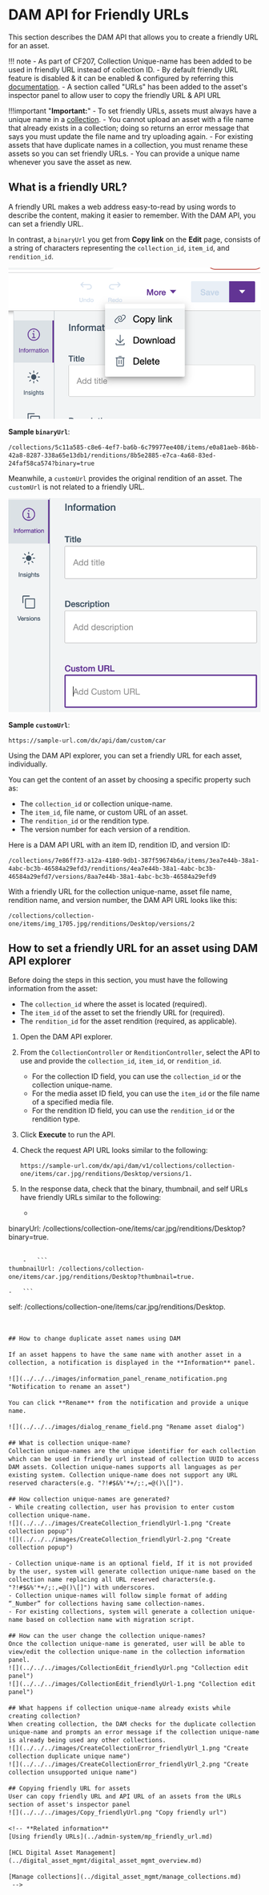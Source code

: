 # DAM API for Friendly URLs

This section describes the DAM API that allows you to create a friendly URL for an asset.

!!! note
    -   As part of CF207, Collection Unique-name has been added to be used in friendly URL instead of collection ID.
    -   By default friendly URL feature is disabled & it can be enabled & configured by referring this [documentation](https://pages.git.cwp.pnp-hcl.com/CWPdoc/dx-mkdocs/in-progress/manage_content/digital_assets/configuration/configure_dam_friendlyUrl).
    -   A section called "URLs" has been added to the asset's inspector panel to allow user to copy the friendly URL & API URL

!!!important "**Important:**"
    -   To set friendly URLs, assets must always have a unique name in a [collection](../../../manage_content/digital_assets/usage/managing_dam/manage_collections.md).
    -   You cannot upload an asset with a file name that already exists in a collection; doing so returns an error message that says you must update the file name and try uploading again.
    -   For existing assets that have duplicate names in a collection, you must rename these assets so you can set friendly URLs.
    -   You can provide a unique name whenever you save the asset as new.

## What is a friendly URL?

A friendly URL makes a web address easy-to-read by using words to describe the content, making it easier to remember. With the DAM API, you can set a friendly URL.

In contrast, a `binaryUrl` you get from **Copy link** on the **Edit** page, consists of a string of characters representing the `collection_id`, `item_id`, and `rendition_id`.

![](../../../images/copy_link_edit_page.png "Copy link from the Edit page")

**Sample `binaryUrl`**:

```
/collections/5c11a585-c8e6-4ef7-ba6b-6c79977ee408/items/e0a81aeb-86bb-42a8-8287-338a65e13db1/renditions/8b5e2885-e7ca-4a68-83ed-24faf58ca574?binary=true
```

Meanwhile, a `customUrl` provides the original rendition of an asset. The `customUrl` is not related to a friendly URL.

![](../../../images/edit_information_tab_custom_url_field.png "Custom URL field from the Edit page")

**Sample `customUrl`**:

```
https://sample-url.com/dx/api/dam/custom/car
```

Using the DAM API explorer, you can set a friendly URL for each asset, individually.

You can get the content of an asset by choosing a specific property such as:

-   The `collection_id` or collection unique-name.
-   The `item_id`, file name, or custom URL of an asset.
-   The `rendition_id` or the rendition type.
-   The version number for each version of a rendition.

Here is a DAM API URL with an item ID, rendition ID, and version ID:

```
/collections/7e86ff73-a12a-4180-9db1-387f59674b6a/items/3ea7e44b-38a1-4abc-bc3b-46584a29efd3/renditions/4ea7e44b-38a1-4abc-bc3b-46584a29efd7/versions/8aa7e44b-38a1-4abc-bc3b-46584a29efd9
```

With a friendly URL for the collection unique-name, asset file name, rendition name, and version number, the DAM API URL looks like this:

```
/collections/collection-one/items/img_1705.jpg/renditions/Desktop/versions/2 
```

## How to set a friendly URL for an asset using DAM API explorer

Before doing the steps in this section, you must have the following information from the asset:

-   The `collection_id` where the asset is located \(required\).
-   The `item_id` of the asset to set the friendly URL for \(required\).
-   The `rendition_id` for the asset rendition \(required, as applicable\).

1.  Open the DAM API explorer.
2.  From the `CollectionController` or `RenditionController`, select the API to use and provide the `collection_id`, `item_id`, or `rendition_id`.
    -   For the collection ID field, you can use the `collection_id` or the collection unique-name.
    -   For the media asset ID field, you can use the `item_id` or the file name of a specified media file.
    -   For the rendition ID field, you can use the `rendition_id` or the rendition type.
3.  Click **Execute** to run the API.
4.  Check the request API URL looks similar to the following:

    ```
    https://sample-url.com/dx/api/dam/v1/collections/collection-one/items/car.jpg/renditions/Desktop/versions/1.
    ```

5.  In the response data, check that the binary, thumbnail, and self URLs have friendly URLs similar to the following:
    -   ```
binaryUrl: /collections/collection-one/items/car.jpg/renditions/Desktop?binary=true.
```

    -   ```
thumbnailUrl: /collections/collection-one/items/car.jpg/renditions/Desktop?thumbnail=true.
```

    -   ```
self: /collections/collection-one/items/car.jpg/renditions/Desktop.
```


## How to change duplicate asset names using DAM

If an asset happens to have the same name with another asset in a collection, a notification is displayed in the **Information** panel.

![](../../../images/information_panel_rename_notification.png "Notification to rename an asset")

You can click **Rename** from the notification and provide a unique name.

![](../../../images/dialog_rename_field.png "Rename asset dialog")

## What is collection unique-name?
Collection unique-names are the unique identifier for each collection which can be used in friendly url instead of collection UUID to access DAM assets. Collection unique-names supports all languages as per existing system. Collection unique-name does not support any URL reserved characters(e.g. "?!#$&%'*+/;:,=@()\[]").

## How collection unique-names are generated?
- While creating collection, user has provision to enter custom collection unique-name.
![](../../../images/CreateCollection_friendlyUrl-1.png "Create collection popup")
![](../../../images/CreateCollection_friendlyUrl-2.png "Create collection popup")

- Collection unique-name is an optional field, If it is not provided by the user, system will generate collection unique-name based on the collection name replacing all URL reserved characters(e.g. "?!#$&%'*+/;:,=@()\[]") with underscores.
- Collection unique-names will follow simple format of adding “_Number” for collections having same collection-names.
- For existing collections, system will generate a collection unique-name based on collection name with migration script.

## How can the user change the collection unique-names?
Once the collection unique-name is generated, user will be able to view/edit the collection unique-name in the collection information panel.
![](../../../images/CollectionEdit_friendlyUrl.png "Collection edit panel")
![](../../../images/CollectionEdit_friendlyUrl-1.png "Collection edit panel")

## What happens if collection unique-name already exists while creating collection?
When creating collection, the DAM checks for the duplicate collection unique-name and prompts an error message if the collection unique-name is already being used any other collections.
![](../../../images/CreateCollectionError_friendlyUrl_1.png "Create collection duplicate unique name")
![](../../../images/CreateCollectionError_friendlyUrl_2.png "Create collection unsupported unique name")

## Copying friendly URL for assets
User can copy friendly URL and API URL of an assets from the URLs section of asset's inspector panel
![](../../../images/Copy_friendlyUrl.png "Copy friendly url")

<!-- **Related information**  
[Using friendly URLs](../admin-system/mp_friendly_url.md)

[HCL Digital Asset Management](../digital_asset_mgmt/digital_asset_mgmt_overview.md)

[Manage collections](../digital_asset_mgmt/manage_collections.md)
 -->
